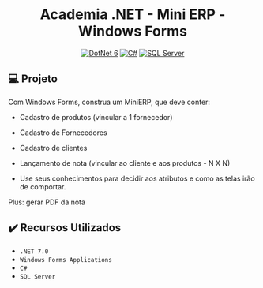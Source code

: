 <h1 align="center">Academia .NET - Mini ERP - Windows Forms</h1>

<p align="center">
  <a href="https://learn.microsoft.com/pt-br/dotnet/"><img alt="DotNet 6" src="https://img.shields.io/badge/.NET-5C2D91?logo=.net&logoColor=white&style=for-the-badge" /></a>
  <a href="https://learn.microsoft.com/pt-br/dotnet/csharp/programming-guide/"><img alt="C#" src="https://img.shields.io/badge/C%23-239120?logo=c-sharp&logoColor=white&style=for-the-badge" /></a>
  <a href="https://www.microsoft.com/pt-br/sql-server/sql-server-downloads"><img alt="SQL Server" src="https://img.shields.io/badge/Microsoft%20SQL%20Server-CC2927?style=for-the-badge&logo=microsoft%20sql%20server&logoColor=white" /></a>
</p>

## :computer: Projeto

Com Windows Forms, construa um MiniERP, que deve conter:
- Cadastro de produtos (vincular a 1 fornecedor)
- Cadastro de Fornecedores
- Cadastro de clientes
- Lançamento de nota (vincular ao cliente e aos produtos - N X N)

- Use seus conhecimentos para decidir aos atributos e como as telas irão de comportar.

Plus: gerar PDF da nota

## ✔️ Recursos Utilizados

- ``.NET 7.0``
- ``Windows Forms Applications``
- ``C#``
- ``SQL Server``
